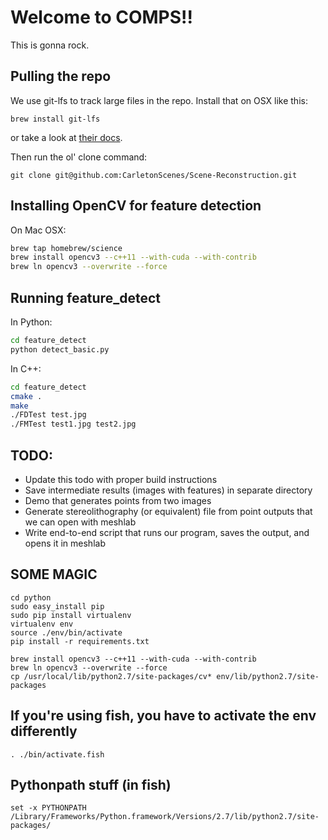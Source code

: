 # Welcome to COMPS!!

This is gonna rock.

## Pulling the repo

We use git-lfs to track large files in the repo. Install that on OSX like this:

    brew install git-lfs
    
or take a look at [their docs](https://git-lfs.github.com/).

Then run the ol' clone command:

    git clone git@github.com:CarletonScenes/Scene-Reconstruction.git

## Installing OpenCV for feature detection

On Mac OSX:
```bash
brew tap homebrew/science
brew install opencv3 --c++11 --with-cuda --with-contrib
brew ln opencv3 --overwrite --force
```

## Running feature_detect
In Python:
```bash
cd feature_detect
python detect_basic.py
```

In C++:
```bash
cd feature_detect
cmake .
make
./FDTest test.jpg
./FMTest test1.jpg test2.jpg
```

## TODO:
- Update this todo with proper build instructions
- Save intermediate results (images with features) in separate directory
- Demo that generates points from two images
- Generate stereolithography (or equivalent) file from point outputs that we can open with meshlab
- Write end-to-end script that runs our program, saves the output, and opens it in meshlab

## SOME MAGIC

    cd python
    sudo easy_install pip
    sudo pip install virtualenv
    virtualenv env
    source ./env/bin/activate
    pip install -r requirements.txt

    brew install opencv3 --c++11 --with-cuda --with-contrib
    brew ln opencv3 --overwrite --force
    cp /usr/local/lib/python2.7/site-packages/cv* env/lib/python2.7/site-packages
    

## If you're using fish, you have to activate the env differently
    
    . ./bin/activate.fish
    
    
## Pythonpath stuff (in fish)
    set -x PYTHONPATH /Library/Frameworks/Python.framework/Versions/2.7/lib/python2.7/site-packages/
